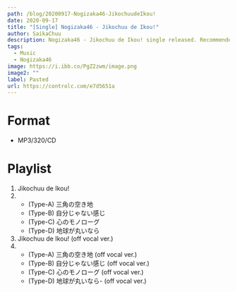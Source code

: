 ```yaml
---
path: /blog/20200917-Nogizaka46-JikochuudeIkou!
date: 2020-09-17
title: "[Single] Nogizaka46 - Jikochuu de Ikou!"
author: SaikaChuu
description: Nogizaka46 - Jikochuu de Ikou! single released. Recommended Music!
tags:
  - Music
  - Nogizaka46
image: https://i.ibb.co/PgZ2zwm/image.png
image2: ""
label: Pasted
url: https://controlc.com/e7d5651a
---
```


# Format

- MP3/320/CD

# Playlist

1. Jikochuu de Ikou!
2. - (Type-A) 三角の空き地
   - (Type-B) 自分じゃない感じ
   - (Type-C) 心のモノローグ
   - (Type-D) 地球が丸いなら
3. Jikochuu de Ikou! (off vocal ver.)
4. - (Type-A) 三角の空き地 (off vocal ver.)
   - (Type-B) 自分じゃない感じ (off vocal ver.)
   - (Type-C) 心のモノローグ (off vocal ver.)
   - (Type-D) 地球が丸いなら- (off vocal ver.)
